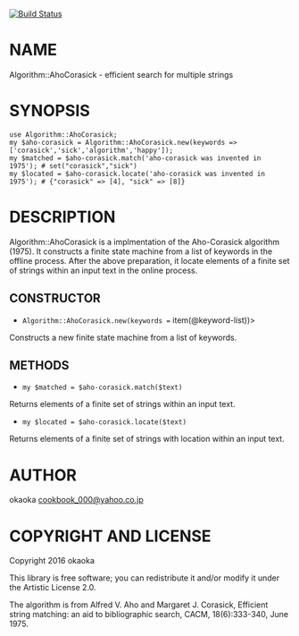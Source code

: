 [![Build Status](https://travis-ci.org/okaoka/p6-Algorithm-AhoCorasick.svg?branch=master)](https://travis-ci.org/okaoka/p6-Algorithm-AhoCorasick)

NAME
====

Algorithm::AhoCorasick - efficient search for multiple strings

SYNOPSIS
========

    use Algorithm::AhoCorasick;
    my $aho-corasick = Algorithm::AhoCorasick.new(keywords => ['corasick','sick','algorithm','happy']);
    my $matched = $aho-corasick.match('aho-corasick was invented in 1975'); # set("corasick","sick")
    my $located = $aho-corasick.locate('aho-corasick was invented in 1975'); # {"corasick" => [4], "sick" => [8]}

DESCRIPTION
===========

Algorithm::AhoCorasick is a implmentation of the Aho-Corasick algorithm (1975). It constructs a finite state machine from a list of keywords in the offline process. After the above preparation, it locate elements of a finite set of strings within an input text in the online process.

CONSTRUCTOR
-----------

  * `Algorithm::AhoCorasick.new(keywords =` item(@keyword-list))>

Constructs a new finite state machine from a list of keywords.

METHODS
-------

  * `my $matched = $aho-corasick.match($text)`

Returns elements of a finite set of strings within an input text.

  * `my $located = $aho-corasick.locate($text)`

Returns elements of a finite set of strings with location within an input text.

AUTHOR
======

okaoka <cookbook_000@yahoo.co.jp>

COPYRIGHT AND LICENSE
=====================

Copyright 2016 okaoka

This library is free software; you can redistribute it and/or modify it under the Artistic License 2.0.

The algorithm is from Alfred V. Aho and Margaret J. Corasick, Efficient string matching: an aid to bibliographic search, CACM, 18(6):333-340, June 1975.
